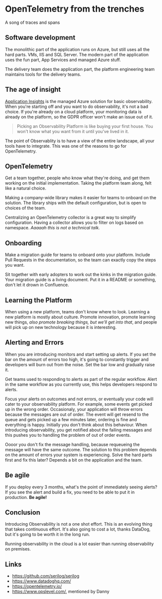# OpenTelemetry from the trenches

A song of traces and spans

## Software development

The monolithic part of the application runs on Azure, but still uses all the hard parts. VMs, IIS
and SQL Server. The modern part of the application uses the fun part, App Services and managed Azure stuff.

The delivery team does the application part, the platform engineering team maintains tools for the delivery teams.

## The age of insight

[Application Insights](https://learn.microsoft.com/en-us/azure/azure-monitor/app/app-insights-overview) is the managed Azure
solution for basic observability. When you're starting off and you want to do observability, it's not a bad choice. If
you're already on a cloud platform, your monitoring data is already on the platform, so the GDPR officer won't make an issue
out of it.

> Picking an Observability Platform is like buying your first house. You won't know what you want from it until you've lived in it.

The point of Observablity is to have a view of the entire landscape, all your tools have to integrate. This was one of the reasons
to go for OpenTelemetry.

## OpenTelemetry

Get a team together, people who know what they're doing, and get them working on the initial implementation. Taking the platform
team along, felt like a natural choice.

Making a company-wide library makes it easier for teams to onboard on the solution. The library ships with the default configuration,
but is open to choices of the team.

Centralizing an OpenTelemetry collector is a great way to simplify configuration. Having a collector allows you to filter on logs based on
namespace. _Aaaaah this is not a technical talk._

## Onboarding

Make a migration guide for teams to onboard onto your platform. Include Pull Requests in the documentation, so the team can exactly copy
the steps you want.

Sit together with early adopters to work out the kinks in the migration guide. Your migration guide is a living document. Put it in a README
or something, don't let it drown in Confluence.

## Learning the Platform

When using a new platform, teams don't know where to look. Learning a new platform is mostly about culture. Promote innovation, promote
learning new things, _also promote breaking things, but we'll get into that_, and people will pick up on new technology because it is
interesting.

## Alerting and Errors

When you are introducing monitors and start setting up alerts. If you set the bar on the amount of errors too high, it's going to constantly
trigger and developers will burn out from the noise. Set the bar low and gradually raise it.

Get teams used to responding to alerts as part of the regular workflow. Alert in the same workflow as you currently use, this helps developers
respond to alerts.

Focus your alerts on outcomes and not errors, or eventually your code will cater to your observability platform. For example, some events get picked
up in the wrong order. Occasionaly, your application will throw errors because the messages are out of order. The event will get resend to the
queue and gets picked up a few minutes later, ordering is fine and everything is happy. Initially you don't think about this behaviour. When introducing
observability, you get notified about the failing messages and this pushes you to handling the problem of out of order events.

Oooor you don't fix the message handling, because requeueing the message will have the same outcome. The solution to this problem depends on the
amount of errors your system is experiencing. Solve the hard parts first and fix this later? Depends a bit on the application and the team.

## Be agile

If you deploy every 3 months, what's the point of immediately seeing alerts? If you see the alert and build a fix, you need to be able to
put it in production. **Be agile!**

## Conclusion

Introducing Observability is not a one shot effort. This is an evolving thing that takes continuous effort. It's also going to cost a lot,
thanks DataDog, but it's going to be worth it in the long run.

Running observability in the cloud is a lot easier than running observability on premises.

## Links

- <https://github.com/serilog/serilog>
- <https://www.datadoghq.com/>
- <https://opentelemetry.io/>
- <https://www.opslevel.com/>, mentioned by Danny

